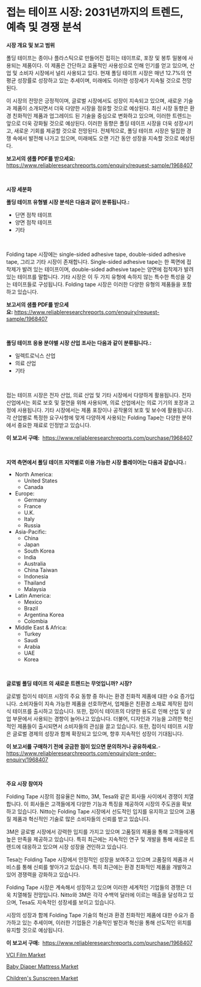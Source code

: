 <p><h1>접는 테이프 시장: 2031년까지의 트렌드, 예측 및 경쟁 분석</h1></p><p><strong>시장 개요 및 보고 범위</strong></p>
<p><p>폴딩 테이프는 종이나 플라스틱으로 만들어진 접히는 테이프로, 포장 및 봉투 밀봉에 사용되는 제품이다. 이 제품은 간단하고 효율적인 사용성으로 인해 인기를 얻고 있으며, 산업 및 소비자 시장에서 널리 사용되고 있다. 현재 폴딩 테이프 시장은 매년 12.7%의 연평균 성장률로 성장하고 있는 추세이며, 미래에도 이러한 성장세가 지속될 것으로 전망된다. </p><p>이 시장의 전망은 긍정적이며, 글로벌 시장에서도 성장이 지속되고 있으며, 새로운 기술과 제품이 소개되면서 더욱 다양한 시장을 점유할 것으로 예상된다. 최신 시장 동향은 환경 친화적인 제품과 업그레이드 된 기술을 중심으로 변화하고 있으며, 이러한 트렌드는 앞으로 더욱 강화될 것으로 예상된다. 이러한 동향은 폴딩 테이프 시장을 더욱 성장시키고, 새로운 기회를 제공할 것으로 전망된다. 전체적으로, 폴딩 테이프 시장은 밀집한 경쟁 속에서 발전해 나가고 있으며, 미래에도 오랜 기간 동안 성장을 지속할 것으로 예상된다.</p></p>
<p><strong>보고서의 샘플 PDF를 받으세요:</strong> <a href="https://www.reliableresearchreports.com/enquiry/request-sample/1968407">https://www.reliableresearchreports.com/enquiry/request-sample/1968407</a></p>
<p>&nbsp;</p>
<p><strong>시장 세분화</strong></p>
<p><strong>폴딩 테이프 유형별 시장 분석은 다음과 같이 분류됩니다.:</strong></p>
<p><ul><li>단면 점착 테이프</li><li>양면 점착 테이프</li><li>기타</li></ul></p>
<p>&nbsp;</p>
<p><p>Folding tape 시장에는 single-sided adhesive tape, double-sided adhesive tape, 그리고 기타 시장이 존재합니다. Single-sided adhesive tape는 한 쪽면에 접착제가 발려 있는 테이프이며, double-sided adhesive tape는 양면에 접착제가 발려 있는 테이프를 말합니다. 기타 시장은 이 두 가지 유형에 속하지 않는 특수한 특성을 갖는 테이프들로 구성됩니다. Folding tape 시장은 이러한 다양한 유형의 제품들을 포함하고 있습니다.</p></p>
<p><strong>보고서의 샘플 PDF를 받으세요:</strong>&nbsp;<a href="https://www.reliableresearchreports.com/enquiry/request-sample/1968407">https://www.reliableresearchreports.com/enquiry/request-sample/1968407</a></p>
<p>&nbsp;</p>
<p><strong> 폴딩 테이프 응용 분야별 시장 산업 조사는 다음과 같이 분류됩니다.:</strong></p>
<p><ul><li>일렉트로닉스 산업</li><li>의료 산업</li><li>기타</li></ul></p>
<p>&nbsp;</p>
<p><p>접는 테이프 시장은 전자 산업, 의료 산업 및 기타 시장에서 다양하게 활용됩니다. 전자 산업에서는 회로 보호 및 절연을 위해 사용되며, 의료 산업에서는 의료 기기의 포장과 고정에 사용됩니다. 기타 시장에서는 제품 포장이나 공작물의 보호 및 보수에 활용됩니다. 각 산업별로 특정한 요구사항에 맞게 다양하게 사용되는 Folding Tape는 다양한 분야에서 중요한 재료로 인정받고 있습니다.</p></p>
<p><strong>이 보고서 구매:</strong>&nbsp; <a href="https://www.reliableresearchreports.com/purchase/1968407">https://www.reliableresearchreports.com/purchase/1968407</a></p>
<p>&nbsp;</p>
<p><strong>지역 측면에서 폴딩 테이프 지역별로 이용 가능한 시장 플레이어는 다음과 같습니다.:</strong></p>
<p><ul>
    <li>
        North America:
        <ul>
            <li>United States</li>
            <li>Canada</li>
        </ul>
    </li>
    <li>
        Europe:
        <ul>
            <li>Germany</li>
            <li>France</li>
            <li>U.K.</li>
            <li>Italy</li>
            <li>Russia</li>
        </ul>
    </li>
    <li>
        Asia-Pacific:
        <ul>
            <li>China</li>
            <li>Japan</li>
            <li>South Korea</li>
            <li>India</li>
            <li>Australia</li>
            <li>China Taiwan</li>
            <li>Indonesia</li>
            <li>Thailand</li>
            <li>Malaysia</li>
        </ul>
    </li>
    <li>
        Latin America:
        <ul>
            <li>Mexico</li>
            <li>Brazil</li>
            <li>Argentina Korea</li>
            <li>Colombia</li>
        </ul>
    </li>
    <li>
        Middle East & Africa:
        <ul>
            <li>Turkey</li>
            <li>Saudi</li>
            <li>Arabia</li>
            <li>UAE</li>
            <li>Korea</li>
        </ul>
    </li>
    </ul></p>
<p>&nbsp;</p>
<p><strong>글로벌 폴딩 테이프 의 새로운 트렌드는 무엇입니까? 시장?</strong></p>
<p><p>글로벌 접이식 테이프 시장의 주요 동향 중 하나는 환경 친화적 제품에 대한 수요 증가입니다. 소비자들이 지속 가능한 제품을 선호하면서, 업체들은 친환경 소재로 제작된 접이식 테이프를 출시하고 있습니다. 또한, 접이식 테이프의 다양한 용도로 인해 산업 및 상업 부문에서 사용되는 경향이 늘어나고 있습니다. 더불어, 디자인과 기능을 고려한 혁신적인 제품들이 출시되면서 소비자들의 관심을 끌고 있습니다. 또한, 접이식 테이프 시장은 글로벌 경제의 성장과 함께 확장되고 있으며, 향후 지속적인 성장이 기대됩니다.</p></p>
<p><strong>이 보고서를 구매하기 전에 궁금한 점이 있으면 문의하거나 공유하세요.</strong>- <a href="https://www.reliableresearchreports.com/enquiry/pre-order-enquiry/1968407">https://www.reliableresearchreports.com/enquiry/pre-order-enquiry/1968407</a></p>
<p>&nbsp;</p>
<p><strong>주요 시장 참여자</strong></p>
<p><p>Folding Tape 시장의 점유율은 Nitto, 3M, Tesa와 같은 회사들 사이에서 경쟁이 치열합니다. 이 회사들은 고객들에게 다양한 기능과 특징을 제공하여 시장의 주도권을 확보하고 있습니다. Nitto는 Folding Tape 시장에서 선도적인 입지를 유지하고 있으며 고품질 제품과 혁신적인 기술로 많은 소비자들의 신뢰를 받고 있습니다.</p><p>3M은 글로벌 시장에서 강력한 입지를 가지고 있으며 고품질의 제품을 통해 고객들에게 높은 만족을 제공하고 있습니다. 특히 최근에는 지속적인 연구 및 개발을 통해 새로운 트렌드에 대응하고 있으며 시장 성장을 견인하고 있습니다.</p><p>Tesa는 Folding Tape 시장에서 안정적인 성장을 보여주고 있으며 고품질의 제품과 서비스를 통해 신뢰를 쌓아가고 있습니다. 특히 최근에는 환경 친화적인 제품을 개발하고 있어 경쟁력을 강화하고 있습니다.</p><p>Folding Tape 시장은 계속해서 성장하고 있으며 이러한 세계적인 기업들의 경쟁은 더욱 치열해질 전망입니다. Nitto와 3M은 각각 수백억 달러에 이르는 매출을 달성하고 있으며, Tesa도 지속적인 성장세를 보이고 있습니다.</p><p>시장의 성장과 함께 Folding Tape 기술의 혁신과 환경 친화적인 제품에 대한 수요가 증가하고 있는 추세이며, 이러한 기업들은 기술적인 발전과 혁신을 통해 선도적인 위치를 유지할 것으로 예상됩니다.</p></p>
<p><strong>이 보고서 구매:</strong>&nbsp;&nbsp;<a href="https://www.reliableresearchreports.com/purchase/1968407">https://www.reliableresearchreports.com/purchase/1968407</a></p>
<p><p><a href="https://ivy-potential-64b.notion.site/VCI-Film-Market-Size-Focuses-on-Market-Dynamics-In-Depth-Analysis-and-Future-Projections-of-its-Mar-8d140417a4fe47ae8630282c1e6abdf1">VCI Film Market</a></p><p><a href="https://github.com/moyahfrancoestellec51j635wcx/Market-Research-Report-List-1/blob/main/baby-diaper-mattress-market.md">Baby Diaper Mattress Market</a></p><p><a href="https://github.com/suaretopek9/Market-Research-Report-List-2/blob/main/childrens-sunscreen-market.md">Children's Sunscreen Market</a></p></p>
